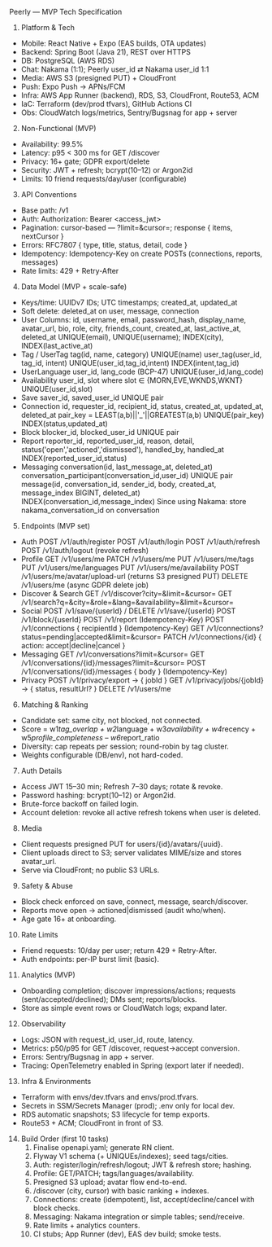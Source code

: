 Peerly — MVP Tech Specification 

1. Platform & Tech
- Mobile: React Native + Expo (EAS builds, OTA updates)
- Backend: Spring Boot (Java 21), REST over HTTPS
- DB: PostgreSQL (AWS RDS)
- Chat: Nakama (1:1); Peerly user_id ⇄ Nakama user_id 1:1
- Media: AWS S3 (presigned PUT) + CloudFront
- Push: Expo Push → APNs/FCM
- Infra: AWS App Runner (backend), RDS, S3, CloudFront, Route53, ACM
- IaC: Terraform (dev/prod tfvars), GitHub Actions CI
- Obs: CloudWatch logs/metrics, Sentry/Bugsnag for app + server

2. Non-Functional (MVP)
- Availability: 99.5%
- Latency: p95 < 300 ms for GET /discover
- Privacy: 16+ gate; GDPR export/delete
- Security: JWT + refresh; bcrypt(10–12) or Argon2id
- Limits: 10 friend requests/day/user (configurable)

3. API Conventions
- Base path: /v1
- Auth: Authorization: Bearer <access_jwt>
- Pagination: cursor-based — ?limit=&cursor=; response { items, nextCursor }
- Errors: RFC7807 { type, title, status, detail, code }
- Idempotency: Idempotency-Key on create POSTs (connections, reports, messages)
- Rate limits: 429 + Retry-After

4. Data Model (MVP + scale-safe)
- Keys/time: UUIDv7 IDs; UTC timestamps; created_at, updated_at
- Soft delete: deleted_at on user, message, connection
- User
    Columns: id, username, email, password_hash, display_name, avatar_url, bio, role, city, friends_count, created_at, last_active_at, deleted_at
    UNIQUE(email), UNIQUE(username); INDEX(city), INDEX(last_active_at)
- Tag / UserTag
    tag(id, name, category) UNIQUE(name)
    user_tag(user_id, tag_id, intent) UNIQUE(user_id,tag_id,intent)
    INDEX(intent,tag_id)
- UserLanguage
    user_id, lang_code (BCP-47) UNIQUE(user_id,lang_code)
- Availability
    user_id, slot where slot ∈ {MORN,EVE,WKNDS,WKNT} UNIQUE(user_id,slot)
- Save
    saver_id, saved_user_id UNIQUE pair
- Connection
    id, requester_id, recipient_id, status, created_at, updated_at, deleted_at
    pair_key = LEAST(a,b)||'_'||GREATEST(a,b) UNIQUE(pair_key)
    INDEX(status,updated_at)
- Block
    blocker_id, blocked_user_id UNIQUE pair
- Report
    reporter_id, reported_user_id, reason, detail, status('open','actioned','dismissed'), handled_by, handled_at
    INDEX(reported_user_id,status)
- Messaging
    conversation(id, last_message_at, deleted_at)
    conversation_participant(conversation_id,user_id) UNIQUE pair
    message(id, conversation_id, sender_id, body, created_at, message_index BIGINT, deleted_at)
    INDEX(conversation_id,message_index)
    Since using Nakama: store nakama_conversation_id on conversation

5. Endpoints (MVP set)
- Auth
    POST /v1/auth/register
    POST /v1/auth/login
    POST /v1/auth/refresh
    POST /v1/auth/logout (revoke refresh)
- Profile
    GET /v1/users/me
    PATCH /v1/users/me
    PUT /v1/users/me/tags
    PUT /v1/users/me/languages
    PUT /v1/users/me/availability
    POST /v1/users/me/avatar/upload-url (returns S3 presigned PUT)
    DELETE /v1/users/me (async GDPR delete job)
- Discover & Search
    GET /v1/discover?city=&limit=&cursor=
    GET /v1/search?q=&city=&role=&lang=&availability=&limit=&cursor=
- Social
    POST /v1/save/{userId} / DELETE /v1/save/{userId}
    POST /v1/block/{userId}
    POST /v1/report (Idempotency-Key)
    POST /v1/connections { recipientId } (Idempotency-Key)
    GET /v1/connections?status=pending|accepted&limit=&cursor=
    PATCH /v1/connections/{id} { action: accept|decline|cancel }
- Messaging
    GET /v1/conversations?limit=&cursor=
    GET /v1/conversations/{id}/messages?limit=&cursor=
    POST /v1/conversations/{id}/messages { body } (Idempotency-Key)
- Privacy
    POST /v1/privacy/export → { jobId }
    GET /v1/privacy/jobs/{jobId} → { status, resultUrl? }
    DELETE /v1/users/me

6. Matching & Ranking
- Candidate set: same city, not blocked, not connected.
- Score = w1*tag_overlap + w2*language + w3*availability + w4*recency + w5*profile_completeness – w6*report_ratio
- Diversity: cap repeats per session; round-robin by tag cluster.
- Weights configurable (DB/env), not hard-coded.

7. Auth Details
- Access JWT 15–30 min; Refresh 7–30 days; rotate & revoke.
- Password hashing: bcrypt(10–12) or Argon2id.
- Brute-force backoff on failed login.
- Account deletion: revoke all active refresh tokens when user is deleted.

8. Media
- Client requests presigned PUT for users/{id}/avatars/{uuid}.
- Client uploads direct to S3; server validates MIME/size and stores avatar_url.
- Serve via CloudFront; no public S3 URLs.

9. Safety & Abuse
- Block check enforced on save, connect, message, search/discover.
- Reports move open → actioned|dismissed (audit who/when).
- Age gate 16+ at onboarding.

10. Rate Limits
- Friend requests: 10/day per user; return 429 + Retry-After.
- Auth endpoints: per-IP burst limit (basic).

11. Analytics (MVP)
- Onboarding completion; discover impressions/actions; requests (sent/accepted/declined); DMs sent; reports/blocks.
- Store as simple event rows or CloudWatch logs; expand later.

12. Observability
- Logs: JSON with request_id, user_id, route, latency.
- Metrics: p50/p95 for GET /discover, request→accept conversion.
- Errors: Sentry/Bugsnag in app + server.
- Tracing: OpenTelemetry enabled in Spring (export later if needed).

13. Infra & Environments
- Terraform with envs/dev.tfvars and envs/prod.tfvars.
- Secrets in SSM/Secrets Manager (prod); .env only for local dev.
- RDS automatic snapshots; S3 lifecycle for temp exports.
- Route53 + ACM; CloudFront in front of S3.

14. Build Order (first 10 tasks)
    1) Finalise openapi.yaml; generate RN client.
    2) Flyway V1 schema (+ UNIQUEs/indexes); seed tags/cities.
    3) Auth: register/login/refresh/logout; JWT & refresh store; hashing.
    4) Profile: GET/PATCH; tags/languages/availability.
    5) Presigned S3 upload; avatar flow end-to-end.
    6) /discover (city, cursor) with basic ranking + indexes.
    7) Connections: create (idempotent), list, accept/decline/cancel with block checks.
    8) Messaging: Nakama integration or simple tables; send/receive.
    9) Rate limits + analytics counters.
    10) CI stubs; App Runner (dev), EAS dev build; smoke tests.